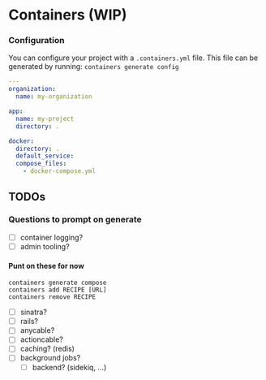 # Containers (WIP)

### Configuration

You can configure your project with a `.containers.yml` file.
This file can be generated by running: `containers generate config`

```yaml
---
organization:
  name: my-organization

app:
  name: my-project
  directory: .

docker:
  directory: .
  default_service:
  compose_files:
    - docker-compose.yml
```

## TODOs

### Questions to prompt on generate

- [ ] container logging?
- [ ] admin tooling?

#### Punt on these for now

```
containers generate compose
containers add RECIPE [URL]
containers remove RECIPE
```

- [ ] sinatra?
- [ ] rails?
- [ ] anycable?
- [ ] actioncable?
- [ ] caching? (redis)
- [ ] background jobs?
  - [ ] backend? (sidekiq, ...)

